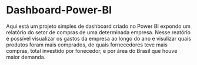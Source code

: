 # Dashboard-Power-BI
Aqui está um projeto simples de dashboard criado no Power BI expondo um relatório do setor de compras de uma determinada empresa. 
Nesse reatório é possível visualizar os gastos da empresa ao longo do ano e visulizar quais produtos foram mais comprados, de quais fornecedores teve mais compras, total investido por fonecedor, e por área do Brasil que houve maior demanda.
